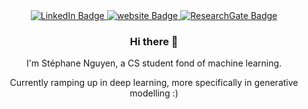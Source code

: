 <div id="header" align="center">
  <!--<img src="https://media.giphy.com/media/M9gbBd9nbDrOTu1Mqx/giphy.gif" width="100"/>-->
  <div id="badges">
  <a href="https://www.linkedin.com/in/stéphane-liem-nguyen/">
    <img src="https://img.shields.io/badge/LinkedIn-blue?style=for-the-badge&logo=linkedin&logoColor=white" alt="LinkedIn Badge"/>
  </a>
  <a href="https://zenchiyu.github.io">
    <img src="https://img.shields.io/badge/Website-red?style=for-the-badge&logo=website&logoColor=white" alt="website Badge"/>
  </a>
  <a href="https://www.researchgate.net/profile/Stephane_Nguyen?ev=hdr_xprf&_tp=eyJjb250ZXh0Ijp7InBhZ2UiOiJfZGlyZWN0In19">
    <img src="https://img.shields.io/badge/ResearchGate-blue?style=for-the-badge&logo=researchgate&logoColor=white" alt="ResearchGate Badge"/>
  </a>
</div>
  
  ### Hi there 👋

  I'm Stéphane Nguyen, a CS student fond of machine learning.
  
  Currently ramping up in deep learning, more specifically in generative modelling :)

</div>





<!--
**Zenchiyu/Zenchiyu** is a ✨ _special_ ✨ repository because its `README.md` (this file) appears on your GitHub profile.

Here are some ideas to get you started:

- 🔭 I’m currently working on ...
- 🌱 I’m currently learning ...
- 👯 I’m looking to collaborate on ...
- 🤔 I’m looking for help with ...
- 💬 Ask me about ...
- 📫 How to reach me: ...
- 😄 Pronouns: ...
- ⚡ Fun fact: ...
-->
